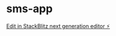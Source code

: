 # sms-app

[Edit in StackBlitz next generation editor ⚡️](https://stackblitz.com/~/github.com/09liweis/sms-app)